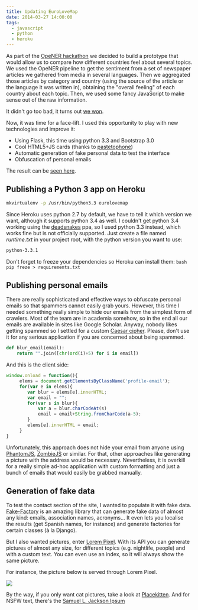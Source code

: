 ```yaml
---
title: Updating EuroLoveMap
date: 2014-03-27 14:00:00
tags:
  - javascript
  - python
  - heroku
---
```


As part of the [OpeNER
hackathon](http://www.opener-project.org/2013/07/18/opener-hackathon-in-amsterdam/)
we decided to build a prototype that would allow us to compare how
different countries feel about several topics. We used the OpeNER
pipeline to get the sentiment from a set of newspaper articles we
gathered from media in several languages. Then we aggregated those
articles by category and country (using the source of the article or the
language it was written in), obtaining the "overall feeling" of each
country about each topic. Then, we used some fancy JavaScript to make
sense out of the raw information.

It didn't go too bad, it turns out [we
won](http://eurosentiment.eu/wp-content/uploads/2013/07/BOLv9qnCIAAJEek.jpg).

Now, it was time for a face-lift. I used this opportunity to play with
new technologies and improve it:

-   Using Flask, this time using python 3.3 and Bootstrap 3.0
-   Cool HTML5+JS cards (thanks to
    [pastetophone](http://pastetophone.com))
-   Automatic generation of fake personal data to test the interface
-   Obfuscation of personal emails

The result can be [seen here](http://eurolovemap.herokuapp.com/).

Publishing a Python 3 app on Heroku
-----------------------------------

```bash
mkvirtualenv -p /usr/bin/python3.3 eurolovemap
```

Since Heroku uses python 2.7 by default, we have to tell it which
version we want, although it supports python 3.4 as well. I couldn't
get python 3.4 working using the
[deadsnakes](https://launchpad.net/~fkrull/+archive/deadsnakes) ppa, so
I used python 3.3 instead, which works fine but is not officially
supported. Just create a file named *runtime.txt* in your project root,
with the python version you want to use:

```bash
python-3.3.1
```

Don't forget to freeze your dependencies so Heroku can install them:
`bash pip freze > requirements.txt`

Publishing personal emails
--------------------------

There are really sophisticated and effective ways to obfuscate personal
emails so that spammers cannot easily grab yours. However, this time I
needed something really simple to hide our emails from the simplest form
of crawlers. Most of the team are in academia somehow, so in the end all
our emails are available in sites like Google Scholar. Anyway, nobody
likes getting spammed so I settled for a custom [Caesar
cipher](http://en.wikipedia.org/wiki/Caesar_cipher). Please, don't use
it for any serious application if you are concerned about being spammed.

```python
def blur_email(email):
    return "".join([chr(ord(i)+5) for i in email])
```

And this is the client side:

```javascript
window.onload = function(){
     elems = document.getElementsByClassName('profile-email');
     for(var e in elems){
        var blur = elems[e].innerHTML;
        var email = "";
        for(var s in blur){
            var a = blur.charCodeAt(s)
            email = email+String.fromCharCode(a-5);
        }
        elems[e].innerHTML = email;
     }
}
```

Unfortunately, this approach does not hide your email from anyone using
[PhantomJS](http://phantomjs.org/),
[ZombieJS](http://zombie.labnotes.org/) or similar. For that, other
approaches like generating a picture with the address would be
necessary. Nevertheless, it is overkill for a really simple ad-hoc
application with custom formatting and just a bunch of emails that would
easily be grabbed manually.

Generation of fake data
-----------------------

To test the contact section of the site, I wanted to populate it with
fake data. [Fake-Factory](https://github.com/joke2k/faker) is an amazing
library that can generate fake data of almost any kind: emails,
association names, acronyms... It even lets you localise the results
(get Spanish names, for instance) and generate factories for certain
classes (à la Django).

But I also wanted pictures, enter [Lorem Pixel](http://lorempixel.com/).
With its API you can generate pictures of almost any size, for different
topics (e.g. nightlife, people) and with a custom text. You can even use
an index, so it will always show the same picture.

For instance, the picture below is served through Lorem Pixel.

![](http://lorempixel.com/400/200/nightlife/)

By the way, if you only want cat pictures, take a look at
[Placekitten](http://placekitten.com/). And for NSFW text, there's the
[Samuel L. Jackson Ipsum](http://slipsum.com/)

